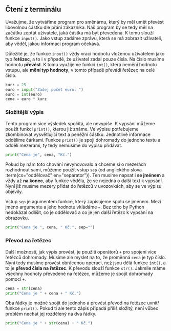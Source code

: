 ## Čtení z terminálu

Uvažujme, že vytváříme program pro směnárnu, který by měl umět převést libovolnou částku dle přání zákazníka. Náš program by se tedy měl na začátku zeptat uživatele, jaká částka má být převedena. K tomu slouží funkce `input()`. Jako vstup zadáme zprávu, která se má zobrazit uživateli, aby věděl, jakou informaci program očekává.

Důležité je, že funkce `input()` vždy vrací hodnotu vloženou uživatelem jako typ **řetězec**, a to i v případě, že uživatel zadal pouze čísla. Na číslo musíme hodnotu **převést**. K tomu využijeme funkci `int()`, která nemění hodnotu vstupu, ale **mění typ hodnoty**, v tomto případě převádí řetězec na celé číslo.

```python
kurz = 25
euro = input("Zadej počet euro: ")
euro = int(euro)
cena = euro * kurz
```

### Složitější výpis

Tento program sice výsledek spočítá, ale nevypíše. K vypsání můžeme použít funkci `print()`, kterou již známe. Ve výpisu potřebujeme zkombinovat vysvětlující text a peněžní částku. Jednotlivé informace oddělíme čárkami. Funkce `print()` je spojí dohromady do jednoho textu a oddělí mezerami, ty tedy nemusíme do výpisu přidávat.

```python
print("Cena je", cena, "Kč.")
```

Pokud by nám toto chování nevyhovovalo a chceme si o mezerách rozhodnout sami, můžeme použít vstup `sep` (od anglického slova :term{cs="oddělovač" en="separator"}). Ten musíme napsat i **se jménem** a vždy až **na konec**, aby funkce věděla, že se nejedná o další text k vypsání. Nyní již musíme mezery přidat do řetězců v uvozovkách, aby se ve výpisu objevily.

Vstup `sep` je agumentem funkce, který zapisujeme spolu se jménem. Mezi jméno argumentu a jeho hodnotu vkládáme `=`. Bez toho by Python nedokázal odlišit, co je oddělovač a co je jen další řetězc k vypsání na obrazovku.

```python
print("Cena je ", cena, " Kč.", sep="")
```

### Převod na řetězec

Další možností, jak výpis provést, je použití operátorů `+` pro spojení více řetězců dohromady.
Musíme ale myslet na to, že proměnná `cena` je typ číslo. Nyní tedy musíme provést 
obrácenou operaci, než jsou dělá funkce `int()`, a to je **převod čísla na řetězec**. 
K převodu slouží funkce `str()`. Jakmile máme všechny hodnoty převedené na řetězec, můžeme
je spojit dohromady pomocí `+`.

```python
cena = str(cena)
print("Cena je " + cena + " Kč.")
```

Oba řádky je možné spojit do jednoho a provést převod na řetězec uvnitř funkce `print()`.
Pokud ti ale tento zápis připadá příliš složitý, není vůbec problém nechat jej 
rozdělený na dva řádky.

```python
print("Cena je " + str(cena) + " Kč.")
```
